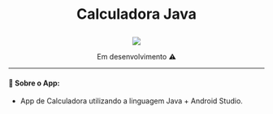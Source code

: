# <p align="center">  Calculadora Java  </p>

<p align="center">
<img src="https://user-images.githubusercontent.com/79487813/146993015-5a36fd15-83c0-49c3-b5e5-e5151b6f332a.png"/>
</P>

<p align="center"> Em desenvolvimento ⚠️  </p>

------

#### 📝 Sobre o App:

- App de Calculadora utilizando a linguagem Java + Android Studio. <br>
